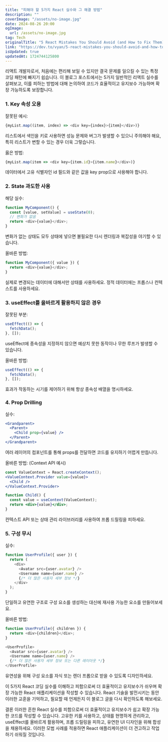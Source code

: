 ```yaml
---
title: "피해야 할 5가지 React 실수와 그 해결 방법"
description: ""
coverImage: "/assets/no-image.jpg"
date: 2024-08-26 20:00
ogImage: 
  url: /assets/no-image.jpg
tag: Tech
originalTitle: "5 React Mistakes You Should Avoid (and How to Fix Them)"
link: "https://dev.to/vyan/5-react-mistakes-you-should-avoid-and-how-to-fix-them-339m"
isUpdated: true
updatedAt: 1724744125800
---
```



리액트 개발자로서, 처음에는 편리해 보일 수 있지만 결국 문제를 일으킬 수 있는 특정 코딩 패턴에 빠지기 쉽습니다. 이 블로그 포스트에서는 5가지 일반적인 리액트 실수를 살펴보고, 이를 피하는 방법에 대해 논의하여 코드가 효율적이고 유지보수 가능하며 확장 가능하도록 보장합니다.

### 1. Key 속성 오용

잘못된 예시:

```js
{myList.map((item, index) => <div key={index}>{item}</div>)}
```

<div class="content-ad"></div>

리스트에서 색인을 키로 사용하면 성능 문제와 버그가 발생할 수 있으니 주의해야 해요, 특히 리스트가 변할 수 있는 경우 더욱 그렇습니다.

옳은 방법:

```js
{myList.map(item => <div key={item.id}>{item.name}</div>)}
```

데이터에서 고유 식별자인 id 필드와 같은 값을 key prop으로 사용해야 합니다.

<div class="content-ad"></div>

### 2. State 과도한 사용

해당 실수:

```js
function MyComponent() {
  const [value, setValue] = useState(0);
  // 변화가 없음
  return <div>{value}</div>;
}
```

변화가 없는 상태도 모두 상태에 넣으면 불필요한 다시 렌더링과 복잡성을 야기할 수 있습니다.

<div class="content-ad"></div>

올바른 방법:

```js
function MyComponent({ value }) {
  return <div>{value}</div>;
}
```

실제로 변경되는 데이터에 대해서만 상태를 사용하세요. 정적 데이터에는 프롭스나 컨텍스트를 사용하세요.

### 3. useEffect를 올바르게 활용하지 않은 경우

<div class="content-ad"></div>

잘못된 부분:

```js
useEffect(() => {
  fetchData();
}, []);
```

useEffect에 종속성을 지정하지 않으면 예상치 못한 동작이나 무한 루프가 발생할 수 있습니다.

올바른 방법:

<div class="content-ad"></div>

```js
useEffect(() => {
  fetchData();
}, []);
```

효과가 작동하는 시기를 제어하기 위해 항상 종속성 배열을 명시하세요.

### 4. Prop Drilling

실수:

<div class="content-ad"></div>

```jsx
<Grandparent>
  <Parent>
    <Child prop={value} />
  </Parent>
</Grandparent>
```

여러 레이어의 컴포넌트를 통해 props를 전달하면 코드를 유지하기 어렵게 만듭니다.

올바른 방법: (Context API 예시)

```jsx
const ValueContext = React.createContext();
<ValueContext.Provider value={value}>
  <Child />
</ValueContext.Provider>

function Child() {
  const value = useContext(ValueContext);
  return <div>{value}</div>;
}
```

<div class="content-ad"></div>

컨텍스트 API 또는 상태 관리 라이브러리를 사용하여 프롭 드릴링을 피하세요.

### 5. 구성 무시

실수:

```js
function UserProfile({ user }) {
  return (
    <div>
      <Avatar src={user.avatar} />
      <Username name={user.name} />
      {/* 더 많은 사용자 세부 정보 */}
    </div>
  );
}
```  

<div class="content-ad"></div>

단일하고 유연한 구조로 구성 요소를 생성하는 대신에 재사용 가능한 요소를 만들어보세요.

올바른 방법:

```js
function UserProfile({ children }) {
  return <div>{children}</div>;
}

<UserProfile>
  <Avatar src={user.avatar} />
  <Username name={user.name} />
  {/* 더 많은 사용자 세부 정보 또는 다른 레이아웃 */}
</UserProfile>
```

유연성을 위해 구성 요소를 자식 또는 렌더 프롭으로 받을 수 있도록 디자인하세요.

<div class="content-ad"></div>

이 5가지 React 코딩 실수를 이해하고 피함으로써 더 효율적이고 유지보수가 쉬우며 확장 가능한 React 애플리케이션을 작성할 수 있습니다. React 기술을 발전시키는 동안 이러한 교훈을 기억하고, 필요할 때 언제든지 이 블로그 글을 다시 확인하도록 해보세요.

결론
이러한 흔한 React 실수를 피함으로써 더 효율적이고 유지보수가 쉽고 확장 가능한 코드를 작성할 수 있습니다. 고유한 키를 사용하고, 상태를 현명하게 관리하고, useEffect를 올바르게 활용하며, 프롭 드릴링을 피하고, 유연한 UI 디자인을 위해 합성을 채용하세요. 이러한 모범 사례를 적용하면 React 애플리케이션이 더 견고하고 작업하기 쉬워질 것입니다.